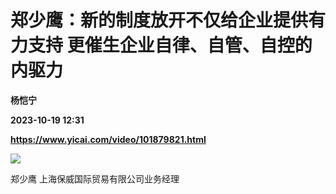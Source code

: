 # 郑少鹰：新的制度放开不仅给企业提供有力支持 更催生企业自律、自管、自控的内驱力
**杨恺宁**

**2023-10-19 12:31**

**https://www.yicai.com/video/101879821.html**

![](http://imgcdn.yicai.com/vms-new/2023/10/d3e39224-01e1-45c7-918a-37ce89a2bc1a_Xegk.jpg) 

郑少鹰 上海保威国际贸易有限公司业务经理
